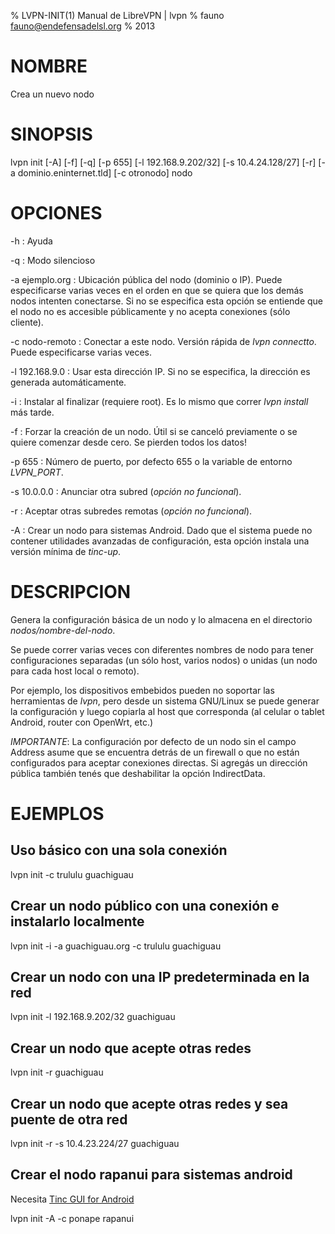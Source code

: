 % LVPN-INIT(1) Manual de LibreVPN | lvpn
% fauno <fauno@endefensadelsl.org>
% 2013

# NOMBRE

Crea un nuevo nodo


# SINOPSIS

lvpn init [-A] [-f] [-q] [-p 655] [-l 192.168.9.202/32] [-s 10.4.24.128/27] [-r] [-a dominio.eninternet.tld] [-c otronodo] nodo


# OPCIONES

-h
:    Ayuda

-q
:    Modo silencioso

-a ejemplo.org
:    Ubicación pública del nodo (dominio o IP).  Puede especificarse
     varias veces en el orden en que se quiera que los demás nodos
     intenten conectarse.  Si no se especifica esta opción se entiende
     que el nodo no es accesible públicamente y no acepta conexiones
     (sólo cliente).

-c nodo-remoto
:    Conectar a este nodo.  Versión rápida de _lvpn connectto_.  Puede
     especificarse varias veces.

-l 192.168.9.0
:    Usar esta dirección IP.  Si no se especifica, la dirección es
     generada automáticamente.

-i
:    Instalar al finalizar (requiere root).  Es lo mismo que correr
     _lvpn install_ más tarde.

-f
:    Forzar la creación de un nodo.  Útil si se canceló previamente o se
     quiere comenzar desde cero.  Se pierden todos los datos!

-p 655
:    Número de puerto, por defecto 655 o la variable de entorno
     _LVPN\_PORT_.

-s 10.0.0.0
:    Anunciar otra subred (_opción no funcional_).

-r
:    Aceptar otras subredes remotas (_opción no funcional_).

-A
:    Crear un nodo para sistemas Android.  Dado que el sistema puede no
     contener utilidades avanzadas de configuración, esta opción instala
     una versión mínima de _tinc-up_.


# DESCRIPCION

Genera la configuración básica de un nodo y lo almacena en el directorio
_nodos/nombre-del-nodo_.

Se puede correr varias veces con diferentes nombres de nodo para tener
configuraciones separadas (un sólo host, varios nodos) o unidas (un nodo
para cada host local o remoto).

Por ejemplo, los dispositivos embebidos pueden no soportar las
herramientas de _lvpn_, pero desde un sistema GNU/Linux se puede generar
la configuración y luego copiarla al host que corresponda (al celular o
tablet Android, router con OpenWrt, etc.)

_IMPORTANTE_: La configuración por defecto de un nodo sin el campo
Address asume que se encuentra detrás de un firewall o que no están
configurados para aceptar conexiones directas.  Si agregás un dirección
pública también tenés que deshabilitar la opción IndirectData.


# EJEMPLOS

## Uso básico con una sola conexión

  lvpn init -c trululu guachiguau

## Crear un nodo público con una conexión e instalarlo localmente

  lvpn init -i -a guachiguau.org -c trululu guachiguau

## Crear un nodo con una IP predeterminada en la red 

  lvpn init -l 192.168.9.202/32 guachiguau

## Crear un nodo que acepte otras redes 

  lvpn init -r guachiguau

## Crear un nodo que acepte otras redes y sea puente de otra red

  lvpn init -r -s 10.4.23.224/27 guachiguau

## Crear el nodo rapanui para sistemas android

Necesita [Tinc GUI for Android](http://tinc_gui.poirsouille.org/)

  lvpn init -A -c ponape rapanui
